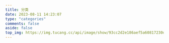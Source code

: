 ```yaml
---
title: 分类
date: 2023-08-11 14:23:07
type: "categories"
comments: false
aside: false
top_img: https://img.tucang.cc/api/image/show/93cc2d2e186aef5a60817230d017f9fa
---
```

